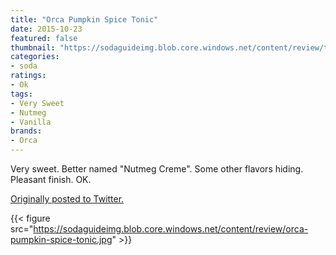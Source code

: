 ```yaml
---
title: "Orca Pumpkin Spice Tonic"
date: 2015-10-23
featured: false
thumbnail: "https://sodaguideimg.blob.core.windows.net/content/review/thumbs/orca-pumpkin-spice-tonic.jpg"
categories:
- soda
ratings:
- Ok
tags:
- Very Sweet
- Nutmeg
- Vanilla
brands:
- Orca
---
```


Very sweet. Better named "Nutmeg Creme". Some other flavors hiding. Pleasant finish. OK. 

[Originally posted to Twitter.](https://twitter.com/Cavorter/status/657609110905421824)

{{< figure src="https://sodaguideimg.blob.core.windows.net/content/review/orca-pumpkin-spice-tonic.jpg" >}}

